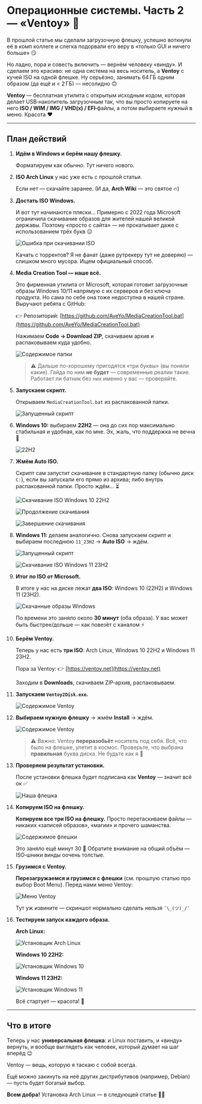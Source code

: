 # Операционные системы. Часть 2 — «Ventoy» 🚀

В прошлой статье мы сделали загрузочную флешку, успешно воткнули её в комп коллеге и слегка подорвали его веру в «только GUI и ничего больше» 😏

Но ладно, пора и совесть включить — вернём человеку «винду». И сделаем это красиво: не одна система на весь носитель, а **Ventoy** с кучей ISO на одной флешке. Ну серьёзно, занимать 64 ГБ одним образом (да ещё и < 2 ГБ) — несолидно 🙃

**Ventoy** — бесплатная утилита с открытым исходным кодом, которая делает USB‑накопитель загрузочным так, что вы просто копируете на него **ISO / WIM / IMG / VHD(x) / EFI**‑файлы, а потом выбираете нужный в меню. Красота ❤️

---

## План действий

1. **Идём в Windows и берём нашу флешку.**

    Форматируем как обычно. Тут ничего нового.  

2. **ISO Arch Linux** у нас уже есть с прошлой статьи.

    Если нет — скачайте заранее. (И да, **Arch Wiki** — это святое 🔥)

3. **Достать ISO Windows.**

    И вот тут начинаются пляски… Примерно с 2022 года Microsoft ограничила скачивание образов для жителей нашей великой державы. Поэтому «просто с сайта» — не прокатывает даже с использованием трёх букв 😑

    ![Ошибка при скачивании ISO](../images/os/ventoy/microsoft_not_work.png)

    Качать с торрентов? Я не фанат (даже рутрекеру тут не доверяю) — слишком много мусора. Ищем официальный способ.

4. **Media Creation Tool — наше всё.**

    Это фирменная утилита от Microsoft, которая готовит загрузочные образы Windows 10/11 напрямую с их серверов и без ключа продукта. Но сама по себе она тоже недоступна в нашей стране. Выручают ребята с GitHub:

    👉 Репозиторий: [https://github.com/AveYo/MediaCreationTool.bat](https://github.com/AveYo/MediaCreationTool.bat)

    Нажимаем **Code → Download ZIP**, скачиваем архив и распаковываем куда удобно.

    ![Содержимое папки](../images/os/ventoy/media_creation_tool_bat.png)

    > ⚠️ Дальше по-хорошему пригодятся «три буквы» (вы поняли какие). Гайда по ним **не будет** — современные реалии такие. Работает ли батник без них именно у вас — проверяйте.

5. **Запускаем скрипт.**

    Открываем `MediaCreationTool.bat` из распакованной папки.

    ![Запущенный скрипт](../images/os/ventoy/started_bat.png)

6. **Windows 10:** выбираем **22H2** — она до сих пор максимально стабильная и удобная, как по мне. Эх, жаль, что поддержка не вечна 🥲

    ![22H2](../images/os/ventoy/22h2.png)

7. **Жмём Auto ISO.**

    Скрипт сам запустит скачивание в стандартную папку (обычно диск `C:`), если вы запускали его прямо из архива; либо внутрь распакованной папки. Просто ждём… ⏳

    ![Скачивание ISO Windows 10 22H2](../images/os/ventoy/download_win10.png)

    ![Продолжение скачивания](../images/os/ventoy/continue_download_win10.png)

    ![Завершение скачивания](../images/os/ventoy/end_download_win10.png)

8. **Windows 11:** делаем аналогично. Снова запускаем скрипт и выбираем последнюю `11_23H2` → **Auto ISO** → ждём.

    ![Запущенный скрипт](../images/os/ventoy/started_bat.png)

    ![Скачивание ISO Windows 11 23H2](../images/os/ventoy/download_win11.png)

9. **Итог по ISO от Microsoft.**

    В итоге у нас на диске лежат **два ISO**: Windows 10 (22H2) и Windows 11 (23H2).

    ![Скачанные образы Windows](../images/os/ventoy/iso_win_10_11.png)

    По времени это заняло около **30 минут** (оба образа). У вас может быть быстрее/дольше — как повезёт с каналом ⚡

10. **Берём Ventoy.**

    Теперь у нас есть **три ISO**: Arch Linux, Windows 10 22H2 и Windows 11 23H2.

    Пора за Ventoy: 👉 [https://ventoy.net](https://ventoy.net)

    Заходим в **Downloads**, скачиваем ZIP‑архив, распаковываем.

11. **Запускаем `Ventoy2Disk.exe`.**

    ![Содержимое Ventoy](../images/os/ventoy/ventoy_entries.png)

12. **Выбираем нужную флешку** → жмём **Install** → ждём.

    ![Содержимое Ventoy](../images/os/ventoy/ventoy_started.png)

    > ⚠️ Важно: Ventoy **переразобьёт** носитель под себя. Всё, что было на флешке, улетит в космос. Проверьте, что выбрана **правильная** буква диска. Не будьте как я 🤡

13. **Проверяем результат установки.**

    После установки флешка будет подписана как **Ventoy** — значит всё ок ✅

    ![Наша флешка](../images/os/ventoy/ventoy_completed.png)

14. **Копируем ISO на флешку.**

    **Копируем все три ISO на флешку.** Просто перетаскиваем файлы — никаких «записей образов», «магии» и прочего шаманства.

    ![Содержимое флешки](../images/os/ventoy/ventoy_usb.png)

    Это заняло ещё минут 30 🙂 Обратите внимание на общий объём — ISO‑шники винды оочень толстые.

15. **Грузимся с Ventoy.**

    **Перезагружаемся и грузимся с флешки** (см. прошлую статью про выбор Boot Menu). Перед нами меню Ventoy:

    ![Меню Ventoy](../images/os/ventoy/ventoy_menu.jpg)

    Тут уж извините — скриншот нормально сделать нельзя `¯\_(ツ)_/¯`

16. **Тестируем запуск каждого образа.**

    **Arch Linux:**

    ![Установщик Arch Linux](../images/os/ventoy/archinstall.png)

    **Windows 10 22H2:**

    ![Установщик Windows 10](../images/os/ventoy/win10setup.png)

    **Windows 11 23H2:**

    ![Установщик Windows 11](../images/os/ventoy/win11setup.png)

    Всё стартует — красота! 🎯

---

## Что в итоге

Теперь у нас **универсальная флешка**: и Linux поставить, и «винду» вернуть, и вообще выглядеть как человек, который думает на шаг вперёд 😉

Ventoy — вещь, которую я таскаю с собой всегда.

Ещё можно закинуть на неё других дистрибутивов (например, Debian) — пусть будет богатый выбор.

**Всем добра!** Установка Arch Linux — в следующей статье 🖤🐧
